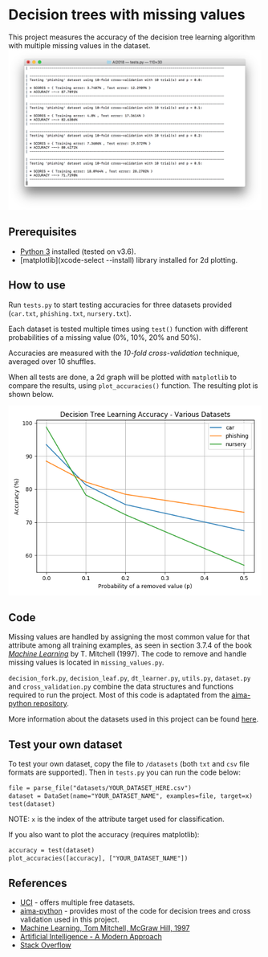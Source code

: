 # Decision trees with missing values
This project measures the accuracy of the decision tree learning algorithm with multiple missing values in the dataset.
![Screenshot](/sample_output.png?raw=true "Sample Output")

## Prerequisites
- [Python 3](https://www.python.org/downloads/) installed (tested on v3.6).
- [matplotlib](xcode-select --install) library installed for 2d plotting.

## How to use
Run `tests.py` to start testing accuracies for three datasets provided (`car.txt`, `phishing.txt`, `nursery.txt`). 

Each dataset is tested multiple times using `test()` function with different probabilities of a missing value (0%, 10%, 20% and 50%).

Accuracies are measured with the _10-fold cross-validation_ technique, averaged over 10 shuffles.

When all tests are done, a 2d graph will be plotted with `matplotlib` to compare the results, using `plot_accuracies()` function. The resulting plot is shown below.

<p align="center">
  <img src="/plot.jpg?raw=true">
</p>

## Code
Missing values are handled by assigning the most common value for that attribute among all training examples, as seen in section 3.7.4 of the book [_Machine Learning_](http://www.cs.cmu.edu/~tom/mlbook.html) by T. Mitchell (1997). The code to remove and handle missing values is located in `missing_values.py`.

`decision_fork.py`, `decision_leaf.py`, `dt_learner.py`, `utils.py`, `dataset.py` and `cross_validation.py` combine the data structures and functions required to run the project. Most of this code is adaptated from the [aima-python repository](https://github.com/aimacode/aima-python).

More information about the datasets used in this project can be found [here](/datasets/README.txt).

## Test your own dataset
To test your own dataset, copy the file to `/datasets` (both `txt` and `csv` file formats are supported). Then in `tests.py` you can run the code below:
```
file = parse_file("datasets/YOUR_DATASET_HERE.csv")
dataset = DataSet(name="YOUR_DATASET_NAME", examples=file, target=x)
test(dataset)
```
NOTE: `x` is the index of the attribute target used for classification.

If you also want to plot the accuracy (requires matplotlib):
```
accuracy = test(dataset)
plot_accuracies([accuracy], ["YOUR_DATASET_NAME"])
```

## References
- [UCI](https://archive.ics.uci.edu/ml/datasets/) - offers multiple free datasets. 
- [aima-python](https://github.com/aimacode/aima-python) - provides most of the code for decision trees and cross validation used in this project.
- [Machine Learning, Tom Mitchell, McGraw Hill, 1997](http://www.cs.cmu.edu/~tom/mlbook.html)
- [Artificial Intelligence - A Modern Approach](http://aima.cs.berkeley.edu)
- [Stack Overflow](https://stackoverflow.com/)
